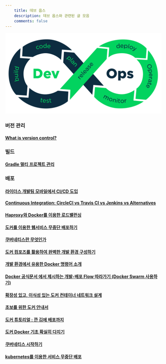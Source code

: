 ```yaml
---
    title: 데브 옵스
    description: 데브 옵스와 관련된 글 모음
    comments: false
---
```


![](/images/logo/devops.png)

### 버전 관리


#### [What is version control?](https://www.atlassian.com/git/tutorials/what-is-version-control)

### 빌드  

#### [Gradle 멀티 프로젝트 관리](https://jojoldu.tistory.com/123?category=721560)  

### 배포  

#### [라이더스 개발팀 모바일에서 CI/CD 도입](http://woowabros.github.io/experience/2018/06/26/bros-cicd.html)

#### [Continuous Integration: CircleCI vs Travis CI vs Jenkins vs Alternatives](https://djangostars.com/blog/continuous-integration-circleci-vs-travisci-vs-jenkins/)

#### [Haproxy와 Docker를 이용한 로드밸런싱](https://mrchypark.github.io/post/%EB%B2%88%EC%97%AD-haproxy%EC%99%80-docker%EB%A5%BC-%EC%9D%B4%EC%9A%A9%ED%95%9C-%EB%A1%9C%EB%93%9C%EB%B0%B8%EB%9F%B0%EC%8B%B1/)

#### [도커를 이용한 웹서비스 무중단 배포하기](https://subicura.com/2016/06/07/zero-downtime-docker-deployment.html)

#### [쿠버네티스란 무엇인가](https://kubernetes.io/ko/docs/concepts/overview/what-is-kubernetes/#)

#### [도커 컴포즈를 활용하여 완벽한 개발 환경 구성하기](https://www.44bits.io/ko/post/almost-perfect-development-environment-with-docker-and-docker-compose)

#### [개발 환경에서 유용한 Docker 명령어 소개](https://spoqa.github.io/2017/06/22/docker-tip.html)  

#### [Docker 공식문서 에서 제시하는 개발-배포 Flow 따라가기 (Docker Swarm 사용하기)](http://jaynewho.com/post/21)  

#### [확장성 있고, 이식성 있는 도커 컨테이너 네트워크 설계](https://ziwon.dev/post/designing-scalable-portable-docker-container-networks/)  

#### [초보를 위한 도커 안내서](https://subicura.com/2017/01/19/docker-guide-for-beginners-1.html)  

#### [도커 튜토리얼 : 깐 김에 배포까지](https://www.44bits.io/ko/post/easy-deploy-with-docker)  

#### [도커 Docker 기초 확실히 다지기](https://futurecreator.github.io/2018/11/16/docker-container-basics/)  

#### [쿠버네티스 시작하기](https://subicura.com/2019/05/19/kubernetes-basic-1.html)

#### [kubernetes를 이용한 서비스 무중단 배포](https://tech.kakao.com/2018/12/24/kubernetes-deploy/)